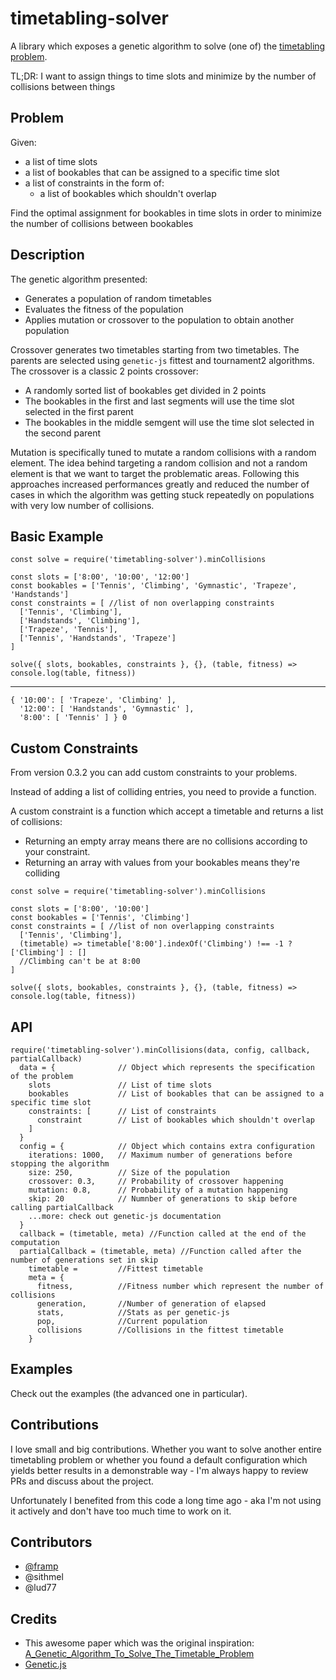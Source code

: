 # timetabling-solver

A library which exposes a genetic algorithm to solve (one of) the [timetabling problem](http://web.csulb.edu/~obenli/DSS/node2.html).

TL;DR: I want to assign things to time slots and minimize by the number of collisions between things

## Problem
Given:
 - a list of time slots
 - a list of bookables that can be assigned to a specific time slot
 - a list of constraints in the form of:
    - a list of bookables which shouldn't overlap

Find the optimal assignment for bookables in time slots in order to minimize the number of collisions between bookables

## Description

The genetic algorithm presented: 
 - Generates a population of random timetables
 - Evaluates the fitness of the population
 - Applies mutation or crossover to the population to obtain another population


Crossover generates two timetables starting from two timetables.
The parents are selected using `genetic-js` fittest and tournament2 algorithms.
The crossover is a classic 2 points crossover:
  - A randomly sorted list of bookables get divided in 2 points
  - The bookables in the first and last segments will use the time slot selected in the first parent
  - The bookables in the middle semgent will use the time slot selected in the second parent

Mutation is specifically tuned to mutate a random collisions with a random element.
The idea behind targeting a random collision and not a random element is that we want to target the problematic areas.
Following this approaches increased performances greatly and reduced the number of cases in which the algorithm was getting stuck repeatedly on populations with very low number of collisions.

## Basic Example

```
const solve = require('timetabling-solver').minCollisions

const slots = ['8:00', '10:00', '12:00']
const bookables = ['Tennis', 'Climbing', 'Gymnastic', 'Trapeze', 'Handstands']
const constraints = [ //list of non overlapping constraints
  ['Tennis', 'Climbing'],
  ['Handstands', 'Climbing'],
  ['Trapeze', 'Tennis'],
  ['Tennis', 'Handstands', 'Trapeze']
]

solve({ slots, bookables, constraints }, {}, (table, fitness) => console.log(table, fitness))
```
-------
```
{ '10:00': [ 'Trapeze', 'Climbing' ],
  '12:00': [ 'Handstands', 'Gymnastic' ],
  '8:00': [ 'Tennis' ] } 0
```

## Custom Constraints

From version 0.3.2 you can add custom constraints to your problems.

Instead of adding a list of colliding entries, you need to provide a function.

A custom constraint is a function which accept a timetable and returns a list of collisions:
 - Returning an empty array means there are no collisions according to your constraint.
 - Returning an array with values from your bookables means they're colliding

```
const solve = require('timetabling-solver').minCollisions

const slots = ['8:00', '10:00']
const bookables = ['Tennis', 'Climbing']
const constraints = [ //list of non overlapping constraints
  ['Tennis', 'Climbing'],
  (timetable) => timetable['8:00'].indexOf('Climbing') !== -1 ? ['Climbing'] : []
  //Climbing can't be at 8:00
]

solve({ slots, bookables, constraints }, {}, (table, fitness) => console.log(table, fitness))
```

## API
```
require('timetabling-solver').minCollisions(data, config, callback, partialCallback)
  data = {              // Object which represents the specification of the problem
    slots               // List of time slots 
    bookables           // List of bookables that can be assigned to a specific time slot
    constraints: [      // List of constraints
      constraint        // List of bookables which shouldn't overlap
    ]  
  }
  config = {            // Object which contains extra configuration    
    iterations: 1000,   // Maximum number of generations before stopping the algorithm
    size: 250,          // Size of the population
    crossover: 0.3,     // Probability of crossover happening
    mutation: 0.8,      // Probability of a mutation happening
    skip: 20            // Numnber of generations to skip before calling partialCallback
    ...more: check out genetic-js documentation
  }
  callback = (timetable, meta) //Function called at the end of the computation
  partialCallback = (timetable, meta) //Function called after the number of generations set in skip
    timetable =         //Fittest timetable 
    meta = { 
      fitness,          //Fitness number which represent the number of collisions
      generation,       //Number of generation of elapsed
      stats,            //Stats as per genetic-js
      pop,              //Current population
      collisions        //Collisions in the fittest timetable
    }
```

## Examples
Check out the examples (the advanced one in particular).

## Contributions
I love small and big contributions.
Whether you want to solve another entire timetabling problem or whether you found a default configuration which yields better results in a demonstrable way - I'm always happy to review PRs and discuss about the project.

Unfortunately I benefited from this code a long time ago - aka I'm not using it actively and don't have too much time to work on it.

## Contributors
 - [@framp](http://framp.me)
 - @sithmel
 - @lud77

## Credits

- This awesome paper which was the original inspiration: [A_Genetic_Algorithm_To_Solve_The_Timetable_Problem](https://www.researchgate.net/publication/2253354_A_Genetic_Algorithm_To_Solve_The_Timetable_Problem)
- [Genetic.js](https://github.com/subprotocol/genetic-js)
